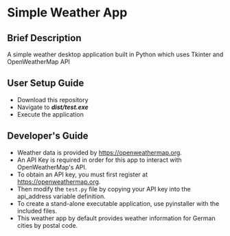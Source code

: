 # Simple Weather App

## Brief Description

A simple weather desktop application built in Python which uses Tkinter and OpenWeatherMap API

## User Setup Guide

- Download this repository
- Navigate to **_dist/test.exe_**
- Execute the application

## Developer's Guide

- Weather data is provided by https://openweathermap.org.
- An API Key is required in order for this app to interact with OpenWeatherMap's API.
- To obtain an API key, you must first register at https://openweathermap.org.
- Then modify the `test.py` file by copying your API key into the api_address variable definition.
- To create a stand-alone executable application, use pyinstaller with the included files.
- This weather app by default provides weather information for German cities by postal code. 

